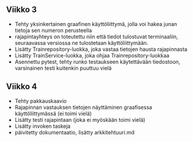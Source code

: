 ## Viikko 3
- Tehty yksinkertainen graafinen käyttöliittymä, jolla voi hakea junan tietoja sen numeron perusteella
- rajapintayhteys on toteutettu niin että tiedot tulostuvat terminaaliin, seuraavassa versiossa ne tulostetaan käyttöliittymään.
- Lisätty Trainrepository-luokka, joka vastaa tietojen hausta rajapinnasta
- Lisätty TrainService-luokka, joka ohjaa Trainrepository-luokkaa
- Asennettu pytest, tehty runko testaukseen käytettävään tiedostoon, varsinainen testi kuitenkin puuttuu vielä
## Viikko 4
- Tehty pakkauskaavio
- Rajapinnan vastauksen tietojen näyttäminen graafisessa käyttöliittymässä (ei toimi vielä)
- Lisätty testi rajapintaan (joka ei myöskään toimi vielä)
- Lisätty invoken taskeja
- päivitetty dokumentaatio, lisätty arkkitehtuuri.md
